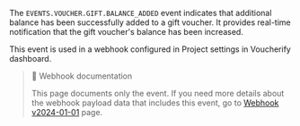 The `EVENTS.VOUCHER.GIFT.BALANCE_ADDED` event indicates that additional balance has been successfully added to a gift voucher. It provides real-time notification that the gift voucher's balance has been increased.

This event is used in a webhook configured in Project settings in Voucherify dashboard.

> 📘 Webhook documentation
>
> This page documents only the event. If you need more details about the webhook payload data that includes this event, go to [Webhook v2024-01-01](ref:introduction-to-webhooks "Introduction to webhooks v2024-01-01") page.